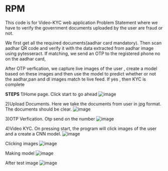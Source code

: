 # RPM
This code is for Video-KYC web application Problem Statement where we have to verify the government documents uploaded by the user are fraud or not. 


We first get all the required documents(aadhar card mandatory). Then scan aadhar QR code and verify it with the data extracted from aadhar image using pytesseract. If matching, we send an OTP to the registered phone no on the aadhar card,

After OTP verfication, we capture live images of the user , create a model based on these images and then use the model to predict whether or not the aadhar,pan and dl images match te live feed. If yes , then KYC is complete

**STEPS**
1)Home page. Click start to go ahead
![image](https://user-images.githubusercontent.com/66548981/112753999-bfa6b600-8ff7-11eb-8a15-48fe7c71be79.png)

2)Upload Documents. Here we take the documents from user in jpg format. The documents should be clear.
![image](https://user-images.githubusercontent.com/66548981/112754031-e5cc5600-8ff7-11eb-8ecf-3819c1a13f57.png)
 
3)OTP Verfication. Otp send on the number
![image](https://user-images.githubusercontent.com/66548981/112754116-54111880-8ff8-11eb-8f17-d5af647a2bd5.png)

4)Video KYC. On pressing start, the program will click images of the user and a create a CNN model.
![image](https://user-images.githubusercontent.com/66548981/112754139-6db26000-8ff8-11eb-8bee-8699fefb306f.png)

Clicking images 
![image](https://user-images.githubusercontent.com/66548981/112754180-92a6d300-8ff8-11eb-83e2-3320dfbe3852.png)

Making model
![image](https://user-images.githubusercontent.com/66548981/112754237-ca157f80-8ff8-11eb-841d-471ccc264fe3.png)

After test image
![image](https://user-images.githubusercontent.com/66548981/112754339-38f2d880-8ff9-11eb-94ed-85538a634bf3.png)
